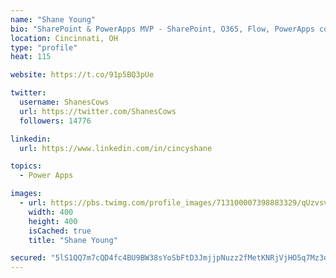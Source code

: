 ```yaml
---
name: "Shane Young"
bio: "SharePoint & PowerApps MVP - SharePoint, O365, Flow, PowerApps consulting? @PowerApps911 | Pure Snark? You found it."
location: Cincinnati, OH
type: "profile"
heat: 115

website: https://t.co/91p5BQ3pUe

twitter:
  username: ShanesCows
  url: https://twitter.com/ShanesCows
  followers: 14776

linkedin:
  url: https://www.linkedin.com/in/cincyshane

topics:
  - Power Apps

images:
  - url: https://pbs.twimg.com/profile_images/713100007398883329/qUzvsvQ3_400x400.jpg
    width: 400
    height: 400
    isCached: true
    title: "Shane Young"

secured: "5lS1QQ7m7cQD4fc4BU9BW38sYoSbFtD3JmjjpNuzz2fMetKNRjVjHO5q7Mz3dGEjxXTP54KT46M4NIUD2fgNs6MprD/QR5HpKfYX4dKjaBp/yOnRVBj3g18kZHNvImrMAGrL7eM/1HUkYX1R8fLTmvhWhmTf6OL9Rz95KNpaupp+5sVcOZP8WYG+LN9XR8hmGXsyKbXzCTFBNdZReGQlDfXvObEVJIKlpHy+dDp9D3TXmh/uoOnP2yqfd7rgR2F7tfM4Z3O350oQNLJg+frzEO0xV2ak39TYa43FBP0rf0EY8hqQcpnLGYArGqnJeHdDS6KcI5KSN7D3k0mmxWdik9ys4n2Ji2jPkbeVC800KOQMQpbGji/9f1URDdz4J6XaRKxS+/v7dF3kXl3F3kFkCjnOkyJoVvZ9ZifOnLoAN9E=;lRsryx9bcTx/1KcL+99dwQ=="
---
```



